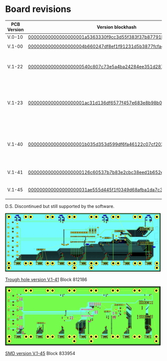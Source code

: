 # Board revisions

| PCB Version | Version blockhash | Changelog | Activ |
|---|---|---|---|
| V.0-10 | [00000000000000000001a5363330f9cc3d55f383f37b87791bd1b772c6dbded4](https://mempool.space/block/00000000000000000001a5363330f9cc3d55f383f37b87791bd1b772c6dbded4) | First Beta | D.S. |
| V.1-00 | [00000000000000000004b660247df8ef1f91231d5b3877fcfaca8a03c709cb72](https://mempool.space/block/00000000000000000004b660247df8ef1f91231d5b3877fcfaca8a03c709cb72) | First Version | D.S. |
| V.1-22 | [0000000000000000000540c807c73e5a4ba24284ee351d287978e324a786dae3](https://mempool.space/block/0000000000000000000540c807c73e5a4ba24284ee351d287978e324a786dae3) | Added USB-C on the back. (Power only) | D.S. |
| V.1-23 | [00000000000000000001ac31d136df6577f457e683e8b98b03d628840a1d3b4c](https://mempool.space/block/00000000000000000001ac31d136df6577f457e683e8b98b03d628840a1d3b4c) | Follow UP USB-C on the back. Added diode for reverse polarity protection | D.S. |
| V.1-40 | [00000000000000000001b035d353d599df6fa46122c07cf2036ae9959669a4b2](https://mempool.space/block/00000000000000000001b035d353d599df6fa46122c07cf2036ae9959669a4b2)  | Follow UP Greater holes for diode and placement marking R1 | D.S. |
| V.1-41 | [0000000000000000000126c60537b7b83e2cbc38eed1b652e24d870bd5591139](https://mempool.space/block/0000000000000000000126c60537b7b83e2cbc38eed1b652e24d870bd5591139) | SMD Capacitors to Back | D.S. |
| V.1-45 | [000000000000000000031ae555d445f1f0349d68afba1da7c3bd9b908868dd6c](https://mempool.space/block/000000000000000000031ae555d445f1f0349d68afba1da7c3bd9b908868dd6c) | Follow Up Full SMD Version | D.S. |

D.S. Discontinued but still supported by the software.

<img src="../media/BTClock-V812186_RevA_Main-PCB.png" width="500"/>

[Trough hole version V.1-41](https://git.btclock.dev/btclock/hardware/src/branch/main/Main-PCB/BTClock-V812186_RevA_Main-PCB) Block 812186

<img src="../media/BTClock-V833954_RevA_Main-PCB.png" width="500"/>

[SMD version V.1-45](https://git.btclock.dev/btclock/hardware/src/branch/main/Main-PCB/BTClock-V833954_RevA_Main-PCB) Block 833954